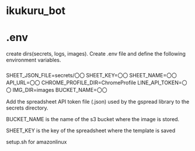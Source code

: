 # ikukuru_bot

# .env


create dirs(secrets, logs, images).
Create .env file and define the following environment variables.

###
SHEET_JSON_FILE=secrets/〇〇
SHEET_KEY=〇〇
SHEET_NAME=〇〇
API_URL=〇〇
CHROME_PROFILE_DIR=ChromeProfile
LINE_API_TOKEN=〇〇
IMG_DIR=images
BUCKET_NAME=〇〇


Add the spreadsheet API token file (.json) used by the gspread library to the secrets directory.

BUCKET_NAME is the name of the s3 bucket where the image is stored.

SHEET_KEY is the key of the spreadsheet where the template is saved


setup.sh for amazonlinux
